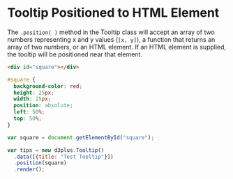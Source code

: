 [width]: 400
[height]: 400

# Tooltip Positioned to HTML Element

The `.position( )` method in the Tooltip class will accept an array of two numbers representing x and y values (`[x, y]`), a function that returns an array of two numbers, or an HTML element. If an HTML element is supplied, the tooltip will be positioned near that element.

```html
<div id="square"></div>
```

```css
#square {
  background-color: red;
  height: 25px;
  width: 25px;
  position: absolute;
  left: 50%;
  top: 50%;
}
```

```js
var square = document.getElementById("square");

var tips = new d3plus.Tooltip()
  .data([{title: "Test Tooltip"}])
  .position(square)
  .render();
```
